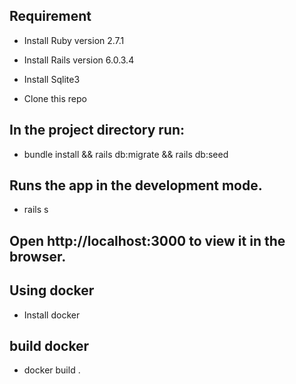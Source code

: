 ## Requirement
* Install Ruby version 2.7.1

* Install Rails version 6.0.3.4

* Install Sqlite3

* Clone this repo

## In the project directory run:
* bundle install && rails db:migrate && rails db:seed

## Runs the app in the development mode.
* rails s

## Open http://localhost:3000 to view it in the browser.

## Using docker
* Install docker
## build docker
* docker build .
